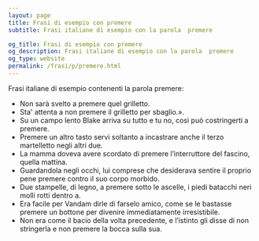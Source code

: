 ```yaml
---
layout: page
title: Frasi di esempio con premere 
subtitle: Frasi italiane di esempio con la parola  premere

og_title: Frasi di esempio con premere 
og_description: Frasi italiane di esempio con la parola  premere
og_type: website
permalink: /frasi/p/premere.html
---
```


Frasi italiane di esempio contenenti la parola premere:


- Non sarà svelto a premere quel grilletto.
- Sta' attenta a non premere il grilletto per sbaglio.».
- Su un campo lento Blake arriva su tutto e tu no, così può costringerti a premere.
- Premere un altro tasto servì soltanto a incastrare anche il terzo martelletto negli altri due.
- La mamma doveva avere scordato di premere l’interruttore del fascino, quella mattina.
- Guardandola negli occhi, lui comprese che desiderava sentire il proprio pene premere contro il suo corpo morbido.
- Due stampelle, di legno, a premere sotto le ascelle, i piedi batacchi neri molli rotti dentro a.
- Era facile per Vandam dirle di farselo amico, come se le bastasse premere un bottone per divenire immediatamente irresistibile.
- Non era come il bacio della volta precedente, e l’istinto gli disse di non stringerla e non premere la bocca sulla sua.
